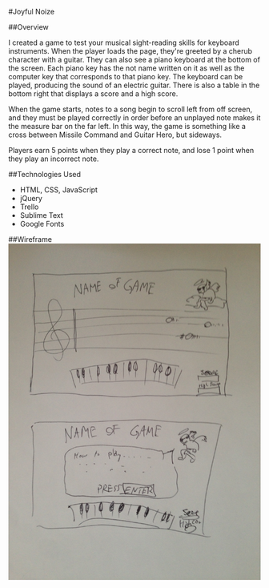 #Joyful Noize

##Overview

I created a game to test your musical sight-reading skills for keyboard
instruments. When the player loads the page, they're greeted by a cherub
character with a guitar. They can also see a piano keyboard at the bottom of
the screen. Each piano key has the not name written on it as well as the
computer key that corresponds to that piano key. The keyboard can be played,
producing the sound of an electric guitar. There is also a table in the bottom
right that displays a score and a high score.

When the game starts, notes to a song begin to scroll left from off screen,
and they must be played correctly in order before an unplayed note makes it the
measure bar on the far left. In this way, the game is something like a cross
between Missile Command and Guitar Hero, but sideways.

Players earn 5 points when they play a correct note, and lose 1 point when they
play an incorrect note.

##Technologies Used

* HTML, CSS, JavaScript
* jQuery
* Trello
* Sublime Text
* Google Fonts

##Wireframe
![Wireframe](wireframe.jpg)